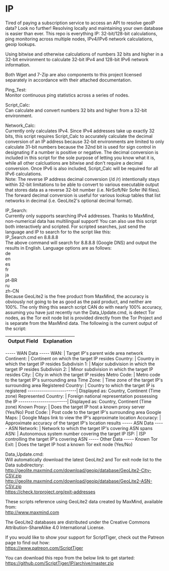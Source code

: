 # IP
Tired of paying a subscription service to access an API to resolve geoIP data? Look no further! Resolving locally and maintaining your own database is easier than ever. This repo is everything IP: 32-bit/128-bit calculations, ping monitoring across multiple nodes, IPv4/IPv6 network calculations, geoip lookups.

Using bitwise and otherwise calculations of numbers 32 bits and higher in a 32-bit environment to calculate 32-bit IPv4 and 128-bit IPv6 network information.

Both Wget and 7-Zip are also components to this project licensed separately in accordance with their attached documentation.

Ping_Test:  
Monitor continuous ping statistics across a series of nodes.

Script_Calc:  
Can calculate and convert numbers 32 bits and higher from a 32-bit environment.

Network_Calc:  
Currently only calculates IPv4. Since IPv4 addresses take up exactly 32 bits, this script requires Script_Calc to accurately calculate the decimal conversion of an IP address because 32-bit environments are limited to only calculate 31-bit numbers because the 32nd bit is used for sign control in designating if a number is positive or negative. The decimal conversion is included in this script for the sole purpose of letting you know what it is, while all other calcluations are bitwise and don't require a decimal conversion. Once IPv6 is also included, Script_Calc will be required for all IPv6 calculations.  
Note: The reverse IP address decimal conversion (/d /r) intentionally stays within 32-bit limitations to be able to convert to various executable output that stores data as a reverse 32-bit number (i.e. NirSoft/Nir Sofer INI files). The forward decimal conversion is useful for various lookup tables that list networks in decimal (i.e. GeoLite2's optional decimal format).

IP_Search:  
Currently only supports searching IPv4 addresses. Thanks to MaxMind, non-numerical data has multilingual support! You can also use this script both interactively and scripted. For scripted searches, just send the language and IP to search for to the script like this:  
IP_Search.cmd en 8.8.8.8  
The above command will search for 8.8.8.8 (Google DNS) and output the results in English.
Language options are as follows:  
de  
en  
es  
fr  
ja  
pt-BR  
ru  
zh-CN  
Because GeoLite2 is the free product from MaxMind, the accuracy is obviously not going to be as good as the paid product, and neither are 100%. The only thing this search script CAN do with nearly 100% accuracy, assuming you have just recently run the Data_Update.cmd, is detect Tor nodes, as the Tor exit node list is provided directly from the Tor Project and is separate from the MaxMind data. The following is the current output of the script:

Output Field            | Explanation
------------------------|-------------------------------------------------------------------------------------------------------
----- WAN Data -----
WAN:                    | Target IP's parent wide area network
Continent:              | Continent on which the target IP resides
Country:                | Country in which the target IP resides
Subdivisin 1:           | Major subdivision in which the target IP resides
Subdivisin 2:           | Minor subdivision in which the target IP resides
City:                   | City in which the target IP resides
Metro Code:             | Metro code to the target IP's surrounding area
Time Zone:              | Time zone of the target IP's surrounding area
Registered Country:     | Country to which the target IP is registered
------------------------| Displayed as: Country, Continent (Time zone)
Represented Country:    | Foreign national representation possessing the IP
------------------------| Displayed as: Country, Continent (Time zone)
Known Proxy:            | Does the target IP host a known proxy server (Yes/No)
Post Code:              | Post code to the target IP's surrounding area
Google Maps:            | Google Maps link to view the IP's approximate location
Accuracy:               | Approximate accuracy of the target IP's location results
----- ASN Data -----
ASN Network:            | Network to which the target IP's covering ASN spans
ASN:                    | Autonomous system number covering the target IP
ISP:                    | ISP controlling the target IP's covering ASN
----- Other Data -----
Known Tor Exit:         | Does the target IP host a known Tor exit node (Yes/No)

Data_Update.cmd:  
Will automatically download the latest GeoLite2 and Tor exit node list to the Data subdirectory:  
http://geolite.maxmind.com/download/geoip/database/GeoLite2-City-CSV.zip  
http://geolite.maxmind.com/download/geoip/database/GeoLite2-ASN-CSV.zip  
https://check.torproject.org/exit-addresses

These scripts reference using GeoLite2 data created by MaxMind, available from:  
http://www.maxmind.com

The GeoLite2 databases are distributed under the Creative Commons Attribution-ShareAlike 4.0 International License.

If you would like to show your support for ScriptTiger, check out the Patreon page to find out how:  
https://www.patreon.com/ScriptTiger

You can download this repo from the below link to get started:  
https://github.com/ScriptTiger/IP/archive/master.zip
